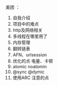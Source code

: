 美团 ：

1. 自我介绍 
2. 项目中的难点
3. http及网络相关
4. 多线程在哪里用了
5. 内存管理  
6. 翻转链表
7. AFN、urlsession
8. 优化的点  电量、卡顿
9. atomic noatomin 
10. @sync @dymic
11. 使用ARC 注意的点
